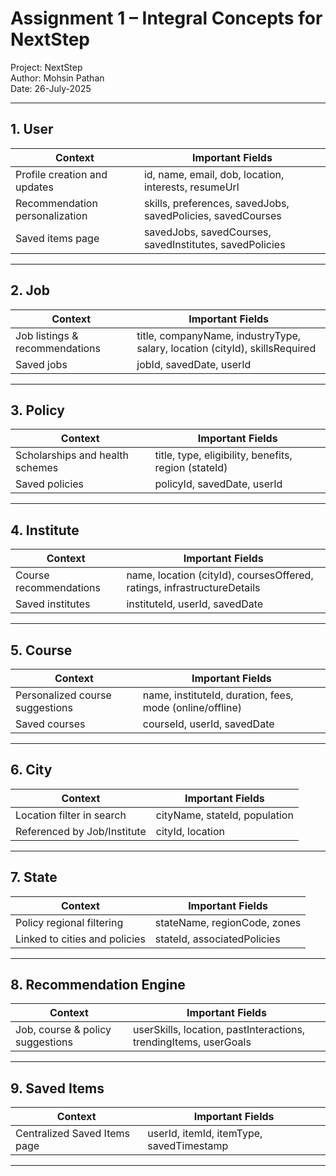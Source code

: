 # Assignment 1 – Integral Concepts for NextStep

Project: NextStep  
Author: Mohsin Pathan  
Date: 26-July-2025  

---

## 1. User

| Context                          | Important Fields                                            |
|----------------------------------|-------------------------------------------------------------|
| Profile creation and updates     | id, name, email, dob, location, interests, resumeUrl        |
| Recommendation personalization   | skills, preferences, savedJobs, savedPolicies, savedCourses |
| Saved items page                 | savedJobs, savedCourses, savedInstitutes, savedPolicies     |

---

## 2. Job

| Context                        | Important Fields                                                             |
|--------------------------------|------------------------------------------------------------------------------|
| Job listings & recommendations | title, companyName, industryType, salary, location (cityId), skillsRequired  |
| Saved jobs                     | jobId, savedDate, userId                                                     |

---

## 3. Policy

| Context                          | Important Fields                                     |
|----------------------------------|------------------------------------------------------|
| Scholarships and health schemes  | title, type, eligibility, benefits, region (stateId) |
| Saved policies                   | policyId, savedDate, userId                          |

---

## 4. Institute

| Context                        | Important Fields                                                         |
|--------------------------------|--------------------------------------------------------------------------|
| Course recommendations         | name, location (cityId), coursesOffered, ratings, infrastructureDetails  |
| Saved institutes               | instituteId, userId, savedDate                                           |

---

## 5. Course

| Context                          | Important Fields                                         |
|----------------------------------|----------------------------------------------------------|
| Personalized course suggestions  | name, instituteId, duration, fees, mode (online/offline) |
| Saved courses                    | courseId, userId, savedDate                              |

---

## 6. City

| Context                       | Important Fields                                  |
|-------------------------------|---------------------------------------------------|
| Location filter in search     | cityName, stateId, population                     |
| Referenced by Job/Institute   | cityId, location                                  |

---

## 7. State

| Context                        | Important Fields                                  |
|--------------------------------|---------------------------------------------------|
| Policy regional filtering      | stateName, regionCode, zones                      |
| Linked to cities and policies  | stateId, associatedPolicies                       |

---

## 8. Recommendation Engine

| Context                            | Important Fields                                                 |
|------------------------------------|------------------------------------------------------------------|
| Job, course & policy suggestions   | userSkills, location, pastInteractions, trendingItems, userGoals |

---

## 9. Saved Items

| Context                            | Important Fields                                  |
|------------------------------------|---------------------------------------------------|
| Centralized Saved Items page       | userId, itemId, itemType, savedTimestamp          |

---
